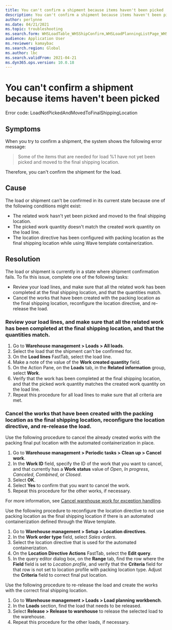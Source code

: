 ```yaml
---
title: You can't confirm a shipment because items haven't been picked
description: You can't confirm a shipment because items haven't been picked
author: perlynne
ms.date: 04/21/2021
ms.topic: troubleshooting
ms.search.form: WHSLoadTable_WHSShipConfirm,WHSLoadPlanningListPage_WHSShipConfirm,WHSLoadPlanningWorkbench_WHSShipConfirm,WHSTransportLoad_WHSShipConfirm,WHSShipPlanningListPage_WHSShipConfirm,WHSShipmentDetails_WHSShipConfirm,WHSWorkTable_WHSShipConfirm,WHSWorkTableListPage_WHSShipConfirm,Dialog_WHSOutboundShipConfirmController_WHSOutboundShipConfirm
audience: Application User
ms.reviewer: kamaybac
ms.search.region: Global
ms.author: lbc
ms.search.validFrom: 2021-04-21
ms.dyn365.ops.version: 10.0.18
---
```


# You can't confirm a shipment because items haven't been picked

Error code: LoadNotPickedAndMovedToFinalShippingLocation

## Symptoms

When you try to confirm a shipment, the system shows the following error message:

> Some of the items that are needed for load %1 have not yet been picked and moved to the final shipping location.

Therefore, you can't confirm the shipment for the load.

## Cause

The load or shipment can't be confirmed in its current state because one of the following conditions might exist:

- The related work hasn't yet been picked and moved to the final shipping location.
- The picked work quantity doesn't match the created work quantity on the load line.
- The location directive has been configured with packing location as the final shipping location while using Wave template containerization.

## Resolution

The load or shipment is currently in a state where shipment confirmation fails. To fix this issue, complete one of the following tasks:
- Review your load lines, and make sure that all the related work has been completed at the final shipping location, and that the quantities match.
- Cancel the works that have been created with the packing location as the final shipping location, reconfigure the location directive, and re-release the load.

### Review your load lines, and make sure that all the related work has been completed at the final shipping location, and that the quantities match.

1. Go to **Warehouse management \> Loads \> All loads**.
1. Select the load that the shipment can't be confirmed for.
1. On the **Load lines** FastTab, select the load line.
1. Make a note of the value of the **Work created quantity** field.
1. On the Action Pane, on the **Loads** tab, in the **Related information** group, select **Work**.
1. Verify that the work has been completed at the final shipping location, and that the picked work quantity matches the created work quantity on the load line.
1. Repeat this procedure for all load lines to make sure that all criteria are met.

### Cancel the works that have been created with the packing location as the final shipping location, reconfigure the location directive, and re-release the load.

Use the following procedure to cancel the already created works with the packing final put location with the automated containerization in place.

1. Go to **Warehouse management \> Periodic tasks \> Clean up \> Cancel work**.
1. In the **Work ID** field, specify the ID of the work that you want to cancel, and that currently has a **Work status** value of *Open*, *In progress*, *Canceled*, *Combined*, or *Closed*.
1. Select **OK**.
1. Select **Yes** to confirm that you want to cancel the work.
1. Repeat this procedure for the other works, if necessary.

For more information, see [Cancel warehouse work for exception handling](../../warehousing/cancel-warehouse-work.md).

Use the following procedure to reconfigure the location directive to not use packing location as the final shipping location if there is an automated containerization defined through the Wave template.

1. Go to **Warehouse management \> Setup \> Location directives**.
1. In the **Work order type** field, select *Sales orders*.
1. Select the location directive that is used for the automated containerization.
1. On the **Location Directive Actions** FastTab, select the **Edit query**.
1. In the query editor dialog box, on the **Range** tab, find the row where the **Field** field is set to *Location profile*, and verify that the **Criteria** field for that row is not set to location profile with packing location type. Adjust the **Criteria** field to correct final put location.

Use the following procedure to re-release the load and create the works with the correct final shipping location.

1. Go to **Warehouse management \> Loads \> Load planning workbench**.
1. In the **Loads** section, find the load that needs to be released.
1. Select **Release \> Release to warehouse** to release the selected load to the warehouse. 
1. Repeat this procedure for the other loads, if necessary.